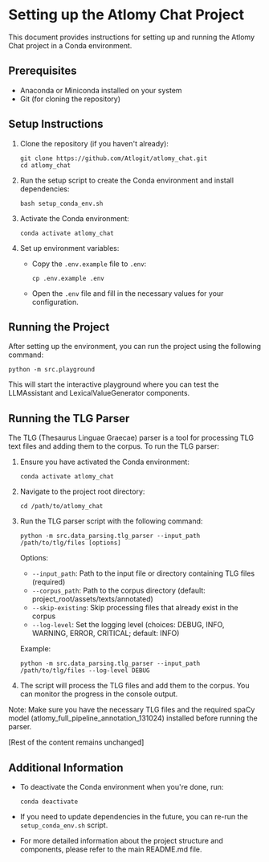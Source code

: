 # Setting up the Atlomy Chat Project

This document provides instructions for setting up and running the Atlomy Chat project in a Conda environment.

## Prerequisites

- Anaconda or Miniconda installed on your system
- Git (for cloning the repository)

## Setup Instructions

1. Clone the repository (if you haven't already):
   ```
   git clone https://github.com/Atlogit/atlomy_chat.git
   cd atlomy_chat
   ```

2. Run the setup script to create the Conda environment and install dependencies:
   ```
   bash setup_conda_env.sh
   ```

3. Activate the Conda environment:
   ```
   conda activate atlomy_chat
   ```

4. Set up environment variables:
   - Copy the `.env.example` file to `.env`:
     ```
     cp .env.example .env
     ```
   - Open the `.env` file and fill in the necessary values for your configuration.

## Running the Project

After setting up the environment, you can run the project using the following command:

```
python -m src.playground
```

This will start the interactive playground where you can test the LLMAssistant and LexicalValueGenerator components.



## Running the TLG Parser

The TLG (Thesaurus Linguae Graecae) parser is a tool for processing TLG text files and adding them to the corpus. To run the TLG parser:

1. Ensure you have activated the Conda environment:
   ```
   conda activate atlomy_chat
   ```

2. Navigate to the project root directory:
   ```
   cd /path/to/atlomy_chat
   ```

3. Run the TLG parser script with the following command:
   ```
   python -m src.data_parsing.tlg_parser --input_path /path/to/tlg/files [options]
   ```

   Options:
   - `--input_path`: Path to the input file or directory containing TLG files (required)
   - `--corpus_path`: Path to the corpus directory (default: project_root/assets/texts/annotated)
   - `--skip-existing`: Skip processing files that already exist in the corpus
   - `--log-level`: Set the logging level (choices: DEBUG, INFO, WARNING, ERROR, CRITICAL; default: INFO)

   Example:
   ```
   python -m src.data_parsing.tlg_parser --input_path /path/to/tlg/files --log-level DEBUG
   ```

4. The script will process the TLG files and add them to the corpus. You can monitor the progress in the console output.

Note: Make sure you have the necessary TLG files and the required spaCy model (atlomy_full_pipeline_annotation_131024) installed before running the parser.

[Rest of the content remains unchanged]

## Additional Information

- To deactivate the Conda environment when you're done, run:
  ```
  conda deactivate
  ```

- If you need to update dependencies in the future, you can re-run the `setup_conda_env.sh` script.

- For more detailed information about the project structure and components, please refer to the main README.md file.
